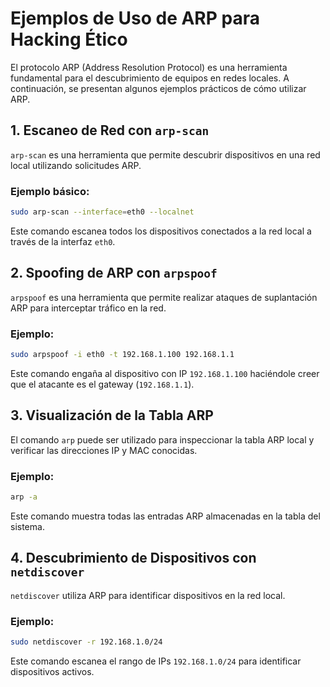 # Ejemplos de Uso de ARP para Hacking Ético  

El protocolo ARP (Address Resolution Protocol) es una herramienta fundamental para el descubrimiento de equipos en redes locales. A continuación, se presentan algunos ejemplos prácticos de cómo utilizar ARP.  

## 1. Escaneo de Red con `arp-scan`  
`arp-scan` es una herramienta que permite descubrir dispositivos en una red local utilizando solicitudes ARP.  

### Ejemplo básico:  
```bash  
sudo arp-scan --interface=eth0 --localnet  
```  
Este comando escanea todos los dispositivos conectados a la red local a través de la interfaz `eth0`.  

## 2. Spoofing de ARP con `arpspoof`  
`arpspoof` es una herramienta que permite realizar ataques de suplantación ARP para interceptar tráfico en la red.  

### Ejemplo:  
```bash  
sudo arpspoof -i eth0 -t 192.168.1.100 192.168.1.1  
```  
Este comando engaña al dispositivo con IP `192.168.1.100` haciéndole creer que el atacante es el gateway (`192.168.1.1`).  

## 3. Visualización de la Tabla ARP  
El comando `arp` puede ser utilizado para inspeccionar la tabla ARP local y verificar las direcciones IP y MAC conocidas.  

### Ejemplo:  
```bash  
arp -a  
```  
Este comando muestra todas las entradas ARP almacenadas en la tabla del sistema.  

## 4. Descubrimiento de Dispositivos con `netdiscover`  
`netdiscover` utiliza ARP para identificar dispositivos en la red local.  

### Ejemplo:  
```bash  
sudo netdiscover -r 192.168.1.0/24  
```  
Este comando escanea el rango de IPs `192.168.1.0/24` para identificar dispositivos activos.  

